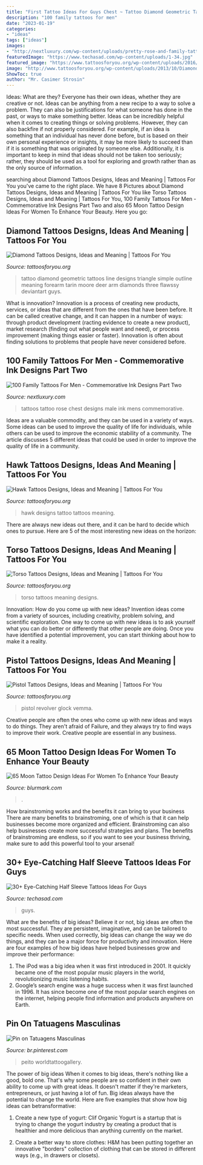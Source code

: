```yaml
---
title: "First Tattoo Ideas For Guys Chest ~ Tattoo Diamond Geometric Tattoos Line Designs Triangle Simple Outline Meaning Forearm Tarin Moore Deer Arm Diamonds Three Flawssy Deviantart Guys"
description: "100 family tattoos for men"
date: "2023-01-19"
categories:
- "ideas"
tags: ["ideas"]
images:
- "http://nextluxury.com/wp-content/uploads/pretty-rose-and-family-tattoo-male-chest.jpg"
featuredImage: "https://www.techasad.com/wp-content/uploads/1-34.jpg"
featured_image: "https://www.tattoosforyou.org/wp-content/uploads/2016/03/Hawk-Tattoo-Designs.jpg"
image: "http://www.tattoosforyou.org/wp-content/uploads/2013/10/Diamond-Tattoo-Outline.jpg"
ShowToc: true
author: "Mr. Casimer Strosin"
---
```



Ideas: What are they?
Everyone has their own ideas, whether they are creative or not. Ideas can be anything from a new recipe to a way to solve a problem. They can also be justifications for what someone has done in the past, or ways to make something better. 
Ideas can be incredibly helpful when it comes to creating things or solving problems. However, they can also backfire if not properly considered. For example, if an idea is something that an individual has never done before, but is based on their own personal experience or insights, it may be more likely to succeed than if it is something that was originated by someone else. Additionally, it is important to keep in mind that ideas should not be taken too seriously; rather, they should be used as a tool for exploring and growth rather than as the only source of information.

	

		
searching about Diamond Tattoos Designs, Ideas and Meaning | Tattoos For You you've came to the right place. We have 8 Pictures about Diamond Tattoos Designs, Ideas and Meaning | Tattoos For You like Torso Tattoos Designs, Ideas and Meaning | Tattoos For You, 100 Family Tattoos For Men - Commemorative Ink Designs Part Two and also 65 Moon Tattoo Design Ideas For Women To Enhance Your Beauty. Here you go:
		
    
## Diamond Tattoos Designs, Ideas And Meaning | Tattoos For You

<img loading=lazy src="http://www.tattoosforyou.org/wp-content/uploads/2013/10/Diamond-Tattoo-Outline.jpg" onerror="this.onerror=null;this.src='https://tse3.mm.bing.net/th?id=OIP.vVkqAr_uxybTuo_nAz255QHaJ4&amp;pid=15.1';" alt="Diamond Tattoos Designs, Ideas and Meaning | Tattoos For You">

_Source: tattoosforyou.org_

>tattoo diamond geometric tattoos line designs triangle simple outline meaning forearm tarin moore deer arm diamonds three flawssy deviantart guys. 

	

What is innovation?
Innovation is a process of creating new products, services, or ideas that are different from the ones that have been before. It can be called creative change, and it can happen in a number of ways: through product development (racting evidence to create a new product), market research (finding out what people want and need), or process improvement (making things easier or faster). Innovation is often about finding solutions to problems that people have never considered before.

    
## 100 Family Tattoos For Men - Commemorative Ink Designs Part Two

<img loading=lazy src="http://nextluxury.com/wp-content/uploads/pretty-rose-and-family-tattoo-male-chest.jpg" onerror="this.onerror=null;this.src='https://tse4.mm.bing.net/th?id=OIP.7kX46up3wEGFGliDtGm-MwHaHa&amp;pid=15.1';" alt="100 Family Tattoos For Men - Commemorative Ink Designs Part Two">

_Source: nextluxury.com_

>tattoos tattoo rose chest designs male ink mens commemorative. 

	

Ideas are a valuable commodity, and they can be used in a variety of ways. Some ideas can be used to improve the quality of life for individuals, while others can be used to improve the economic stability of a community. The article discusses 5 different ideas that could be used in order to improve the quality of life in a community.

    
## Hawk Tattoos Designs, Ideas And Meaning | Tattoos For You

<img loading=lazy src="https://www.tattoosforyou.org/wp-content/uploads/2016/03/Hawk-Tattoo-Designs.jpg" onerror="this.onerror=null;this.src='https://tse1.mm.bing.net/th?id=OIP.ZanMpxKzwssT7YBmEVhQdwHaK2&amp;pid=15.1';" alt="Hawk Tattoos Designs, Ideas and Meaning | Tattoos For You">

_Source: tattoosforyou.org_

>hawk designs tattoo tattoos meaning. 

	

There are always new ideas out there, and it can be hard to decide which ones to pursue. Here are 5 of the most interesting new ideas on the horizon: 

    
## Torso Tattoos Designs, Ideas And Meaning | Tattoos For You

<img loading=lazy src="https://www.tattoosforyou.org/wp-content/uploads/2016/02/Torso-Tattoos.jpg" onerror="this.onerror=null;this.src='https://tse3.mm.bing.net/th?id=OIP.Kewv9WtEew_16FRUtpgBdAHaN_&amp;pid=15.1';" alt="Torso Tattoos Designs, Ideas and Meaning | Tattoos For You">

_Source: tattoosforyou.org_

>torso tattoos meaning designs. 

	

Innovation: How do you come up with new ideas?
Invention ideas come from a variety of sources, including creativity, problem solving, and scientific exploration. One way to come up with new ideas is to ask yourself what you can do better or differently that other people are doing. Once you have identified a potential improvement, you can start thinking about how to make it a reality.

    
## Pistol Tattoos Designs, Ideas And Meaning | Tattoos For You

<img loading=lazy src="https://www.tattoosforyou.org/wp-content/uploads/2016/03/Pistol-Tattoos-576x1024.jpg" onerror="this.onerror=null;this.src='https://tse4.mm.bing.net/th?id=OIP.WWgmI3GfI24vYzCg6Q0XRAHaNK&amp;pid=15.1';" alt="Pistol Tattoos Designs, Ideas and Meaning | Tattoos For You">

_Source: tattoosforyou.org_

>pistol revolver glock vemma. 

	

Creative people are often the ones who come up with new ideas and ways to do things. They aren't afraid of Failure, and they always try to find ways to improve their work. Creative people are essential in any business.

    
## 65 Moon Tattoo Design Ideas For Women To Enhance Your Beauty

<img loading=lazy src="https://www.blurmark.com/wp-content/uploads/2017/03/Moon-With-Star-On-Back.jpg" onerror="this.onerror=null;this.src='https://tse4.mm.bing.net/th?id=OIP.S7fOtsN--KKmkr_6D9mFtgHaHa&amp;pid=15.1';" alt="65 Moon Tattoo Design Ideas For Women To Enhance Your Beauty">

_Source: blurmark.com_

>. 

	

How brainstroming works and the benefits it can bring to your business
There are many benefits to brainstroming, one of which is that it can help businesses become more organized and efficient. Brainstroming can also help businesses create more successful strategies and plans. The benefits of brainstroming are endless, so if you want to see your business thriving, make sure to add this powerful tool to your arsenal!

    
## 30+ Eye-Catching Half Sleeve Tattoos Ideas For Guys

<img loading=lazy src="https://www.techasad.com/wp-content/uploads/1-34.jpg" onerror="this.onerror=null;this.src='https://tse1.mm.bing.net/th?id=OIP.OT-e9hIcW-W8a2hyO8oEegHaHY&amp;pid=15.1';" alt="30+ Eye-Catching Half Sleeve Tattoos Ideas For Guys">

_Source: techasad.com_

>guys. 

	

What are the benefits of big ideas?
Believe it or not, big ideas are often the most successful. They are persistent, imaginative, and can be tailored to specific needs. When used correctly, big ideas can change the way we do things, and they can be a major force for productivity and innovation. Here are four examples of how big ideas have helped businesses grow and improve their performance: 
1. The iPod was a big idea when it was first introduced in 2001. It quickly became one of the most popular music players in the world, revolutionizing music listening habits. 
2. Google’s search engine was a huge success when it was first launched in 1996. It has since become one of the most popular search engines on the internet, helping people find information and products anywhere on Earth. 

    
## Pin On Tatuagens Masculinas

<img loading=lazy src="https://i.pinimg.com/736x/6f/7a/0c/6f7a0cbf39e9110989b3043dcd94a1c9.jpg" onerror="this.onerror=null;this.src='https://tse3.mm.bing.net/th?id=OIP.phzAYjm8Vm55up4JnGJOZAHaMG&amp;pid=15.1';" alt="Pin on Tatuagens Masculinas">

_Source: br.pinterest.com_

>peito worldtattoogallery. 

	

The power of big ideas
When it comes to big ideas, there's nothing like a good, bold one. That's why some people are so confident in their own ability to come up with great ideas. It doesn't matter if they're marketers, entrepreneurs, or just having a lot of fun. Big ideas always have the potential to change the world. Here are five examples that show how big ideas can betransformative:
1. Create a new type of yogurt: Clif Organic Yogurt is a startup that is trying to change the yogurt industry by creating a product that is healthier and more delicious than anything currently on the market.

2. Create a better way to store clothes: H&M has been putting together an innovative "borders" collection of clothing that can be stored in different ways (e.g., in drawers or closets).

